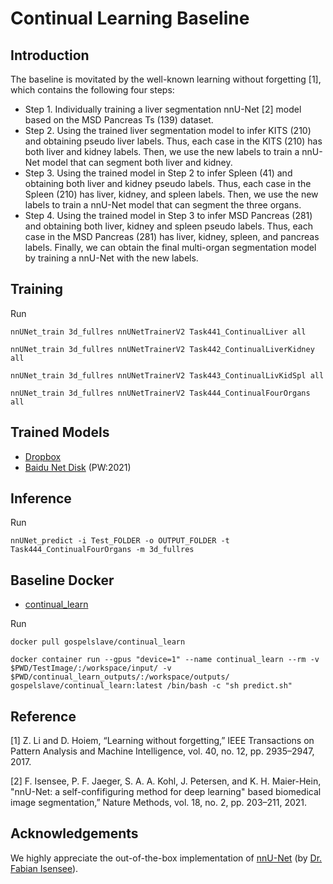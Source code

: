 # Continual Learning Baseline

## Introduction

The baseline is movitated by the well-known  learning without forgetting [1], which contains the following four steps:

- Step 1. Individually training a liver segmentation nnU-Net [2] model based on the MSD Pancreas Ts (139) dataset.
- Step 2. Using the trained liver segmentation model to infer KITS (210) and obtaining pseudo liver labels. Thus, each case in the KITS (210) has both liver and kidney labels. Then, we use the new labels to train a nnU-Net model that can segment both liver and kidney.
- Step 3. Using the trained model in Step 2 to infer Spleen (41) and obtaining both liver and kidney pseudo labels. Thus, each case in the Spleen (210) has liver, kidney, and spleen labels. Then, we use the new labels to train a nnU-Net model that can segment the three organs.
- Step 4. Using the trained model in Step 3 to infer MSD Pancreas (281) and obtaining both liver, kidney and spleen pseudo labels. Thus, each case in the MSD Pancreas (281) has liver, kidney, spleen, and pancreas labels. Finally, we can obtain the final multi-organ segmentation model by training a nnU-Net with the new labels.



## Training

Run

`nnUNet_train 3d_fullres nnUNetTrainerV2 Task441_ContinualLiver all`

`nnUNet_train 3d_fullres nnUNetTrainerV2 Task442_ContinualLiverKidney all`

`nnUNet_train 3d_fullres nnUNetTrainerV2 Task443_ContinualLivKidSpl all`

`nnUNet_train 3d_fullres nnUNetTrainerV2 Task444_ContinualFourOrgans all`

## Trained Models

- [Dropbox](https://www.dropbox.com/s/ffm3aay6g9hv15s/BaselineModels.zip?dl=0)
- [Baidu Net Disk](https://pan.baidu.com/s/1eZIFUav-YFiD4U5azFqVEg) (PW:2021)

## Inference

Run

`nnUNet_predict -i Test_FOLDER -o OUTPUT_FOLDER -t Task444_ContinualFourOrgans -m 3d_fullres`

## Baseline Docker

- [continual_learn](https://hub.docker.com/repository/docker/gospelslave/continual_learn)

Run


`docker pull gospelslave/continual_learn`

`docker container run --gpus "device=1" --name continual_learn --rm -v $PWD/TestImage/:/workspace/input/ -v $PWD/continual_learn_outputs/:/workspace/outputs/ gospelslave/continual_learn:latest /bin/bash -c "sh predict.sh"`






## Reference
[1] Z. Li and D. Hoiem, “Learning without forgetting,” IEEE Transactions on Pattern Analysis and Machine Intelligence, vol. 40, no. 12, pp. 2935–2947, 2017.

[2] F. Isensee, P. F. Jaeger, S. A. A. Kohl, J. Petersen, and K. H. Maier-Hein, "nnU-Net: a self-confifiguring method for deep learning" based biomedical image segmentation,” Nature Methods, vol. 18, no. 2, pp. 203–211, 2021. 







## Acknowledgements

We highly appreciate the out-of-the-box implementation of [nnU-Net](https://github.com/MIC-DKFZ/nnUNet) (by [Dr. Fabian Isensee](https://github.com/FabianIsensee)).

